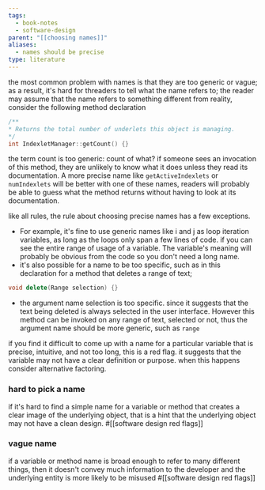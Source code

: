 ```yaml
---
tags:
  - book-notes
  - software-design
parent: "[[choosing names]]"
aliases:
  - names should be precise
type: literature
---
```

the most common problem with names is that they are too generic or vague; as a result, it's hard for threaders to tell what the name refers to; the reader may assume that the name refers to something different from reality, consider the following method declaration

```c++
/**
* Returns the total number of underlets this object is managing.
*/
int IndexletManager::getCount() {}
```
the term count is too generic: count of what? if someone sees an invocation of this method, they are unlikely to know what it does unless they read its documentation. A more precise name like `getActiveIndexlets` or `numIndexlets` will be better with one of these names, readers will probably be able to guess what the method returns without having to look at its documentation.

like all rules, the rule about choosing precise names has a few exceptions.
- For example, it's fine to use generic names like i and j as loop iteration variables, as long as the loops only span a few lines of code. if you can see the entire range of usage of a variable. The variable's meaning will probably be obvious from the code so you don't need a long name.
- it's also possible for a name to  be too specific, such as in this declaration for a method that deletes a range of text;
```c++
void delete(Range selection) {}
```
- the argument name selection is too specific. since it suggests that the text being deleted is always selected in the user interface. However this method can be invoked on any range of text, selected or not, thus the argument name should be more generic, such as `range`

if you find it difficult to come up with a name for a particular variable that is precise, intuitive, and not too long, this is a red flag. it suggests that the variable may not have a clear definition or purpose. when this happens consider alternative factoring.
### hard to pick a name
if it's hard to find a simple name for a variable or method that creates a clear image of the underlying object, that is a hint that the underlying object may not have a clean design. #[[software design red flags]]
### vague name
if a variable or method name is broad enough to refer to many different things, then it doesn't convey much information to the developer and the underlying entity is more likely to be misused #[[software design red flags]]
